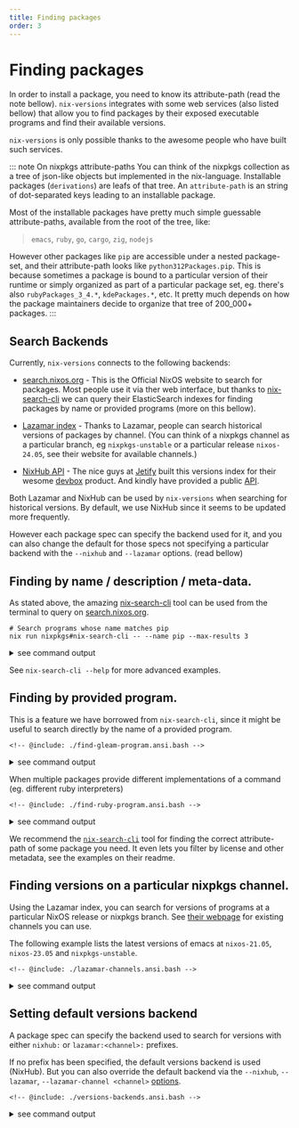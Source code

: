 ```yaml
---
title: Finding packages 
order: 3
---
```


# Finding packages

In order to install a package, you need to know its attribute-path (read the note bellow). `nix-versions` integrates with some web services (also listed bellow) that allow you to find packages by their exposed executable programs and find their available versions. 

`nix-versions` is only possible thanks to the awesome people who have built such services.

::: note On nixpkgs attribute-paths
You can think of the nixpkgs collection as a tree of json-like objects but implemented in the nix-language. Installable packages (`derivations`) are leafs of that tree. An `attribute-path` is an string of dot-separated keys leading to an installable package.

Most of the installable packages have pretty much simple guessable attribute-paths, available from the root of the tree, like: 

> `emacs`, `ruby`, `go`, `cargo`, `zig`, `nodejs`

However other packages like `pip` are accessible under a nested package-set, and their attribute-path looks like `python312Packages.pip`. This is because sometimes a package is bound to a particular version of their runtime or simply organized as part of a particular package set, eg. there's also `rubyPackages_3_4.*`, `kdePackages.*`, etc. It pretty much depends on how the package maintainers decide to organize that tree of 200_000+ packages.
:::

## Search Backends

Currently, `nix-versions` connects to the following backends:

- [search.nixos.org](https://search.nixos.org) - This is the Official NixOS website to search for packages. Most people use it via ther web interface, but thanks to [nix-search-cli](https://github.com/peterldowns/nix-search-cli) we can query their ElasticSearch indexes for finding packages by name or provided programs (more on this bellow).

- [Lazamar index](https://lazamar.co.uk/nix-versions/) - Thanks to Lazamar, people can search historical versions of packages by channel. (You can think of a nixpkgs channel as a particular branch, eg `nixpkgs-unstable` or a particular release `nixos-24.05`, see their website for available channels.)

- [NixHub API](https://www.nixhub.io/) - The nice guys at [Jetify](https://www.jetify.com/) built this versions index for their wesome [devbox](https://www.jetify.com/devbox) product. And kindly have provided a public [API](https://www.jetify.com/docs/nixhub/).

Both Lazamar and NixHub can be used by `nix-versions` when searching for historical versions. By default, we use NixHub since it seems to be updated more frequently.

However each package spec can specify the backend used for it, and you can also change the default for those specs not specifying a particular backend with the `--nixhub` and `--lazamar` options. (read bellow)

## Finding by name / description / meta-data.

As stated above, the amazing [nix-search-cli](https://github.com/peterldowns/nix-search-cli) tool can be used from the terminal to query on [search.nixos.org](https://search.nixos.org).

```shell
# Search programs whose name matches pip
nix run nixpkgs#nix-search-cli -- --name pip --max-results 3
```
<details><summary>see command output</summary>
<pre class="ansi-to-html">
<!-- @include: ./nix-search-cli-pip.ansi.html -->
</pre>
</details>

See `nix-search-cli --help` for more advanced examples.

## Finding by provided program.

This is a feature we have borrowed from `nix-search-cli`, since it might be useful to search directly by the name of a provided program.

```shell
<!-- @include: ./find-gleam-program.ansi.bash -->
```
<details><summary>see command output</summary>
<pre class="ansi-to-html">
<!-- @include: ./find-gleam-program.ansi.html -->
</pre>
</details>

When multiple packages provide different implementations of a command (eg. different ruby interpreters)
```shell
<!-- @include: ./find-ruby-program.ansi.bash -->
```
<details><summary>see command output</summary>
<pre class="ansi-to-html">
<!-- @include: ./find-ruby-program.ansi.html -->
</pre>
</details>

We recommend the [`nix-search-cli`](https://github.com/peterldowns/nix-search-cli) tool for finding the correct attribute-path of some package you need. It even lets you filter by license and other metadata, see the examples on their readme.

## Finding versions on a particular nixpkgs channel.

Using the Lazamar index, you can search for versions of programs at a particular NixOS release or nixpkgs branch. See [their webpage](https://lazamar.co.uk/nix-versions/) for existing channels you can use.

The following example lists the latest versions of emacs at `nixos-21.05`, `nixos-23.05` and `nixpkgs-unstable`.

```shell
<!-- @include: ./lazamar-channels.ansi.bash -->
```
<details><summary>see command output</summary>
<pre class="ansi-to-html">
<!-- @include: ./lazamar-channels.ansi.html -->
</pre>
</details>


## Setting default versions backend

A package spec can specify the backend used to search for versions with either `nixhub:` or `lazamar:<channel>:` prefixes. 

If no prefix has been specified, the default versions backend is used (NixHub). But you can also
override the default backend via the `--nixhub`, `--lazamar`, `--lazamar-channel <channel>` [options](cli-help.html).

```shell
<!-- @include: ./versions-backends.ansi.bash -->
```
<details><summary>see command output</summary>
<pre class="ansi-to-html">
<!-- @include: ./versions-backends.ansi.html -->
</pre>
</details>
